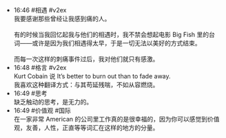 
- 16:46 #相遇 #v2ex<br>我要感谢那些曾经让我感到痛的人。<br><br>有的时候当我回忆起我与他们的相遇时，我不禁会想起电影 Big Fish 里的台词——或许是因为我们相遇得太早，于是一切无法以美好的方式结束。<br><br>而每一次这样的刺痛事件过后，我对他们就只有感激。
- 16:48 #格言 #v2ex <br>Kurt Cobain 说 It’s better to burn out than to fade away.<br>我喜欢这种翻译方式：与其苟延残喘，不如从容燃烧。
- 16:49 #思考<br>缺乏触动的思考，是无力的。 
- 16:49 #价值观 #国际<br>在一家非常 American 的公司里工作真的是很幸福的，因为你可以感觉到价值观，友善，人性，正直等等词汇在这样的地方的分量。 